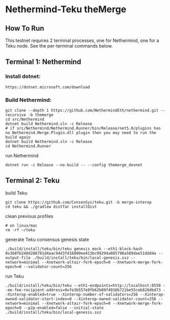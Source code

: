 # Nethermind-Teku theMerge

## How To Run

This testnet requires 2 terminal processes, one for Nethermind, one for a Teku node. See the per-terminal commands below.

## Terminal 1: Nethermind

### Install dotnet:
```
https://dotnet.microsoft.com/download
```

### Build Nethermind:
```
git clone --depth 1 https://github.com/NethermindEth/nethermind.git --recursive -b themerge
cd src/Nethermind
dotnet build Nethermind.sln -c Release
# if src/Nethermind/Nethermind.Runner/bin/Release/net5.0/plugins has no Nethermind.Merge.Plugin.dll plugin then you may need to run the build again
dotnet build Nethermind.sln -c Release
cd Nethermind.Runner
```

run Nethermind
```
dotnet run -c Release --no-build -- --config themerge_devnet
```

## Terminal 2: Teku

build Teku
```
git clone https://github.com/ConsenSys/teku.git -b merge-interop
cd teku && ./gradlew distTar installDist
```

clean previous profiles
```
# on linux/mac
rm -rf ~/teku
```

generate Teku consensus genesis state
```
./build/install/teku/bin/teku genesis mock --eth1-block-hash 0x3b8fb240d288781d4aac94d3fd16809ee413bc99294a085798a589dae51ddd4a --output-file ./build/install/teku/bin/local-genesis.ssz --network=minimal --Xnetwork-altair-fork-epoch=0 --Xnetwork-merge-fork-epoch=0 --validator-count=256
```

run Teku
```
./build/install/teku/bin/teku --eth1-endpoints=http://localhost:8550 --ee-fee-recipient-address=0xfe3b557e8fb62b89f4916b721be55ceb828dbd73 --Xinterop-enabled=true --Xinterop-number-of-validators=256 --Xinterop-owned-validator-start-index=0 --Xinterop-owned-validator-count=256 --network=minimal --Xnetwork-altair-fork-epoch=0 --Xnetwork-merge-fork-epoch=0 --p2p-enabled=false --initial-state ./build/install/teku/bin/local-genesis.ssz
```
